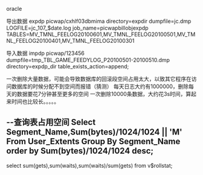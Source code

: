 oracle

导出数据
expdp picwap/cxhlf03dbmima directory=expdir dumpfile=jc.dmp LOGFILE=jc_107_$date.log job_name=picwapbillobjexpdp TABLES=MV_TMNL_FEELOG20100601,MV_TMNL_FEELOG20100501,MV_TMNL_FEELOG20100401,MV_TMNL_FEELOG20100301

导入数据
impdp picwap/123456 dumpfile=tmp_TBL_GAME_FEEDYLOG_P20100501-20100510.dmp directory=expdp_dir table_exists_action=append;

 一次删除大量数据，可能会导致数据库的回滚段空间占用太大，以致其它程序在访问数据库的时候分配不到空间而报错（猜测）
每天日志大约有1000000，删除每天的数据要花7分钟甚至更多的空间
一次删除10000条数据，大约花3s时间，算起来时间也比较长。。。。。

--查询表占用空间
Select Segment_Name,Sum(bytes)/1024/1024 || 'M' From User_Extents Group By Segment_Name
order by Sum(bytes)/1024/1024 desc;
--
select sum(gets),sum(waits),sum(waits)/sum(gets) from v$rollstat;
